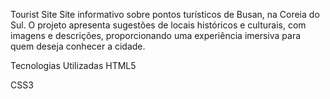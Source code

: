 Tourist Site 
Site informativo sobre pontos turísticos de Busan, na Coreia do Sul. O projeto apresenta sugestões de locais históricos e culturais, com imagens e descrições, proporcionando uma experiência imersiva para quem deseja conhecer a cidade.

Tecnologias Utilizadas
HTML5

CSS3
